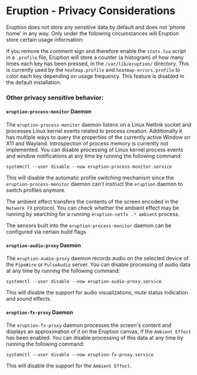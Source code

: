 # Eruption - Privacy Considerations

Eruption does not store any sensitive data by default and does not 'phone home' in any way. Only under the following
circumstances will Eruption store certain usage information:

If you remove the comment sign and therefore enable the `stats.lua` script in a `.profile` file, Eruption will store a
counter (a histogram) of how many times each key has been pressed, in the `/var/lib/eruption/` directory.
This is currently used by the `heatmap.profile` and `heatmap-errors.profile` to color each key depending on usage
frequency. This feature is disabled in the default installation.

### Other privacy sensitive behavior:

#### `eruption-process-monitor` Daemon

The `eruption-process-monitor` daemon listens on a Linux Netlink socket and processes Linux kernel events related to
process creation. Additionally it has multiple ways to query the properties of the currently active Window on X11 and
Wayland. Introspection of process memory is currently not implemented. You can disable processing of Linux kernel
process events and window notifications at any time by running the following command:

```shell
systemctl --user disable --now eruption-process-monitor.service
```

This will disable the automatic profile switching mechanism since the `eruption-process-monitor` daemon can't instruct
the `eruption` daemon to switch profiles anymore.

The ambient effect transfers the contents of the screen encoded in the `Network FX` protocol.
You can check whether the ambient effect may be running by searching for a running `eruption-netfx .* ambient` process.

The sensors built into the `eruption-process-monitor` daemon can be configured via certain build flags

#### `eruption-audio-proxy` Daemon

The `eruption-audio-proxy` daemon records audio on the selected device of the `PipeWire` or `PulseAudio` server.
You can disable processing of audio data at any time by running the following command:

```shell
systemctl --user disable --now eruption-audio-proxy.service
```

This will disable the support for audio visualizations, mute status indication and sound effects.

#### `eruption-fx-proxy` Daemon

The `eruption-fx-proxy` daemon processes the screen's content and displays an approximation of it on the Eruption canvas,
if the `Ambient Effect` has been enabled. You can disable processing of this data at any time by running the following command:

```shell
systemctl --user disable --now eruption-fx-proxy.service
```

This will disable the support for the `Ambient Effect`.
